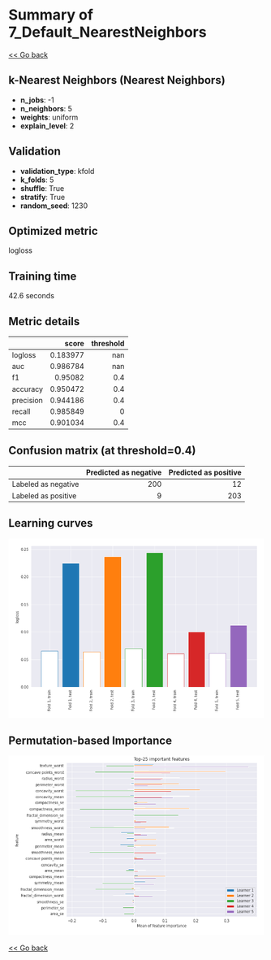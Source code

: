 # Summary of 7_Default_NearestNeighbors

[<< Go back](../README.md)


## k-Nearest Neighbors (Nearest Neighbors)
- **n_jobs**: -1
- **n_neighbors**: 5
- **weights**: uniform
- **explain_level**: 2

## Validation
 - **validation_type**: kfold
 - **k_folds**: 5
 - **shuffle**: True
 - **stratify**: True
 - **random_seed**: 1230

## Optimized metric
logloss

## Training time

42.6 seconds

## Metric details
|           |    score |   threshold |
|:----------|---------:|------------:|
| logloss   | 0.183977 |       nan   |
| auc       | 0.986784 |       nan   |
| f1        | 0.95082  |         0.4 |
| accuracy  | 0.950472 |         0.4 |
| precision | 0.944186 |         0.4 |
| recall    | 0.985849 |         0   |
| mcc       | 0.901034 |         0.4 |


## Confusion matrix (at threshold=0.4)
|                     |   Predicted as negative |   Predicted as positive |
|:--------------------|------------------------:|------------------------:|
| Labeled as negative |                     200 |                      12 |
| Labeled as positive |                       9 |                     203 |

## Learning curves
![Learning curves](learning_curves.png)

## Permutation-based Importance
![Permutation-based Importance](permutation_importance.png)

[<< Go back](../README.md)

